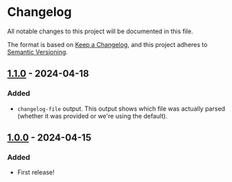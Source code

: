 # Changelog

All notable changes to this project will be documented in this file.

The format is based on [Keep a Changelog](https://keepachangelog.com/en/1.1.0/),
and this project adheres to [Semantic Versioning](https://semver.org/spec/v2.0.0.html).

## [1.1.0] - 2024-04-18

### Added

- `changelog-file` output. This output shows which file was actually parsed (whether it was provided or we're using
the default).

## [1.0.0] - 2024-04-15

### Added

- First release!

[1.1.0]: https://github.com/infrastructure-blocks/parse-changelog-action/compare/v1.0.0...v1.1.0
[1.0.0]: https://github.com/infrastructure-blocks/parse-changelog-action/releases/tag/v1.0.0
